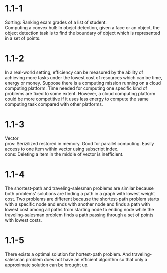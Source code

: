 # 1.1-1
Sorting: Ranking exam grades of a list of student.  
Computing a convex hull: In obejct detection, given a face or an object, the object detection task is to find the boundary of object which is represented in a set of points.

# 1.1-2
In a real-world setting, efficiency can be measured by the ability of achieving more tasks under the lowest cost of resources which can be time, energy or money. Suppose there is a computing mission running on a cloud computing platform. Time needed for computing one specific kind of problems are fixed to some extent. However, a cloud computing platform could be more competitive if it uses less energy to compute the same computing task compared with other platforms.

# 1.1-3
Vector  
pros: Serizilized restored in memory. Good for parallel computing. Easily access to one item within vector using subscript index.  
cons: Deleting a item in the middle of vector is inefficient.

# 1.1-4
The shortest-path and traveling-salesman problems are similar because both problems' solutions are finding a path in a graph with lowest weight cost. Two problems are different because the shortest-path problem starts with a specific node and ends with another node and finds a path with lowest cost among all paths from starting node to ending node while the traveling-salesman problem finds a path passing through a set of points with lowest costs.

# 1.1-5
There exists a optimal solution for hortest-path problem. And traveling-salesman problem does not have an efficient algorithm so that only a approximate solution can be brought up.
